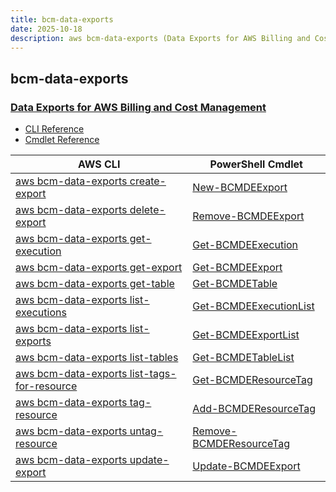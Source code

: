 ```yaml
---
title: bcm-data-exports
date: 2025-10-18
description: aws bcm-data-exports (Data Exports for AWS Billing and Cost Management) command/cmdlet list.
---
```


## bcm-data-exports

### [Data Exports for AWS Billing and Cost Management](https://aws.amazon.com/aws-cost-management/)

* [CLI Reference](https://awscli.amazonaws.com/v2/documentation/api/latest/reference/bcm-data-exports/index.html)
* [Cmdlet Reference](https://docs.aws.amazon.com/powershell/latest/reference/items/BCMDataExports_cmdlets.html)

|AWS CLI|PowerShell Cmdlet|
|----|----|
|[aws bcm-data-exports create-export](https://awscli.amazonaws.com/v2/documentation/api/latest/reference/bcm-data-exports/create-export.html)|[New-BCMDEExport](https://docs.aws.amazon.com/powershell/latest/reference/items/New-BCMDEExport.html)|
|[aws bcm-data-exports delete-export](https://awscli.amazonaws.com/v2/documentation/api/latest/reference/bcm-data-exports/delete-export.html)|[Remove-BCMDEExport](https://docs.aws.amazon.com/powershell/latest/reference/items/Remove-BCMDEExport.html)|
|[aws bcm-data-exports get-execution](https://awscli.amazonaws.com/v2/documentation/api/latest/reference/bcm-data-exports/get-execution.html)|[Get-BCMDEExecution](https://docs.aws.amazon.com/powershell/latest/reference/items/Get-BCMDEExecution.html)|
|[aws bcm-data-exports get-export](https://awscli.amazonaws.com/v2/documentation/api/latest/reference/bcm-data-exports/get-export.html)|[Get-BCMDEExport](https://docs.aws.amazon.com/powershell/latest/reference/items/Get-BCMDEExport.html)|
|[aws bcm-data-exports get-table](https://awscli.amazonaws.com/v2/documentation/api/latest/reference/bcm-data-exports/get-table.html)|[Get-BCMDETable](https://docs.aws.amazon.com/powershell/latest/reference/items/Get-BCMDETable.html)|
|[aws bcm-data-exports list-executions](https://awscli.amazonaws.com/v2/documentation/api/latest/reference/bcm-data-exports/list-executions.html)|[Get-BCMDEExecutionList](https://docs.aws.amazon.com/powershell/latest/reference/items/Get-BCMDEExecutionList.html)|
|[aws bcm-data-exports list-exports](https://awscli.amazonaws.com/v2/documentation/api/latest/reference/bcm-data-exports/list-exports.html)|[Get-BCMDEExportList](https://docs.aws.amazon.com/powershell/latest/reference/items/Get-BCMDEExportList.html)|
|[aws bcm-data-exports list-tables](https://awscli.amazonaws.com/v2/documentation/api/latest/reference/bcm-data-exports/list-tables.html)|[Get-BCMDETableList](https://docs.aws.amazon.com/powershell/latest/reference/items/Get-BCMDETableList.html)|
|[aws bcm-data-exports list-tags-for-resource](https://awscli.amazonaws.com/v2/documentation/api/latest/reference/bcm-data-exports/list-tags-for-resource.html)|[Get-BCMDEResourceTag](https://docs.aws.amazon.com/powershell/latest/reference/items/Get-BCMDEResourceTag.html)|
|[aws bcm-data-exports tag-resource](https://awscli.amazonaws.com/v2/documentation/api/latest/reference/bcm-data-exports/tag-resource.html)|[Add-BCMDEResourceTag](https://docs.aws.amazon.com/powershell/latest/reference/items/Add-BCMDEResourceTag.html)|
|[aws bcm-data-exports untag-resource](https://awscli.amazonaws.com/v2/documentation/api/latest/reference/bcm-data-exports/untag-resource.html)|[Remove-BCMDEResourceTag](https://docs.aws.amazon.com/powershell/latest/reference/items/Remove-BCMDEResourceTag.html)|
|[aws bcm-data-exports update-export](https://awscli.amazonaws.com/v2/documentation/api/latest/reference/bcm-data-exports/update-export.html)|[Update-BCMDEExport](https://docs.aws.amazon.com/powershell/latest/reference/items/Update-BCMDEExport.html)|

